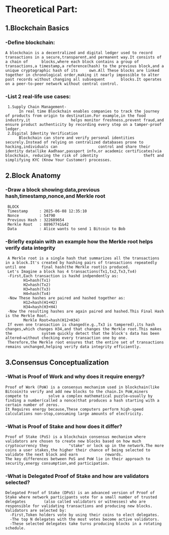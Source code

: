 # Theoretical Part:
## 1.Blockchain Basics
  ### -Define blockchain:
    A blockchain is a decentralized and digital ledger used to record transactions in a secure,transparent,and permanent way.It consists of a chain of      blocks,where each block contains a group of transactions,a timestamp,a reference(hash) to the previous block,and a unique cryptographic hash of its     own.All These blocks are linked together in chronological order,making it nearly impossible to alter past records without changing all subsequent       blocks.It operates on a peer-to-peer network without central control.
  ### -List 2 real-life use cases:
     1.Supply Chain Management-
          In real time Blockchain enables companies to track the journey of products from origin to destination.For example,in the food industry,it                  helps monitor freshness,prevent fraud,and ensure product authenticity by recording every step on a tamper-proof ledger.
     2.Digital Identity Verification
          Blockchain can store and verify personal identities securely.Instead of relying on centralized databases prone to hacking,individuals can                  control and share their identity data(like Aadhaar,passport info,or academic certificates)via blockchain, reducing the risk of identity                    theft and simplifying KYC (Know Your Customer) processes.
## 2.Block Anatomy
  ### -Draw a block showing:data,previous hash,timestamp,nonce,and Merkle root
     BLOCK
     Timestamp     : 2025-06-08 12:35:10
     Nonce         : 54790
     Previous Hash : 322689654
     Merkle Root   : 88967741&42
     Data          : Alice wants to send 1 Bitcoin to Bob
  ### -Briefly explain with an example how the Merkle root helps verify data integrity
     A Merkle root is a single hash that summarizes all the transactions in a block.It's created by hashing pairs of transactions repeatedly until one       final hash(the Merkle root)is produced.  
     Let's Imagine a block has 4 transactions(Tx1,tx2,Tx3,Tx4)
     -First,Each transaction is hashd indpendently as:
            H1=hash(Tx1)
            H2=hash(Tx2)
            H3=hash(Tx3)
            H4=hash(Tx4)
     -Now These hashes are paired and hashed together as:
            H12=hash(H1+H2)
            H34=hash(H3+H4)
     -Now the resulting hashes are again paired and hashed.This Final Hash is the Merkle Root.   
            Merkle Root=hash(H12+H34)    
     If even one transaction is changed(e.g.,Tx3 is tampered),its hash changes,which changes H34,and that changes the Merkle root.This makes the             system quickly detect that the block's data has been altered—without checking every transaction one by one.  
     Therefore,the Merkle root ensures that the entire set of transactions remains unchanged,helping verify data integrity efficiently.
## 3.Consensus Conceptualization
  ### -What is Proof of Work and why does it require energy?
    Proof of Work (PoW) is a consensus mechanism used in blockchain(like Bitcoin)to verify and add new blocks to the chain.In PoW,miners compete to         solve a complex mathematical puzzle—usually by finding a number(called a nonce)that produces a hash starting with a certain number of zeros.
    It Requires energy because,These computers perform high-speed calculations non-stop,consuming large amounts of electricity.
  ### -What is Proof of Stake and how does it differ?
    Proof of Stake (PoS) is a blockchain consensus mechanism where validators are chosen to create new blocks based on how much cryptocurrency they         "stake" or lock up in the network.The more coins a user stakes,the higher their chance of being selected to validate the next block and earn            rewards.
    The key differences between PoS and PoW lie in their approach to security,energy consumption,and participation.
  ### -What is Delegated Proof of Stake and how are validators selected?
    Delegated Proof of Stake (DPoS) is an advanced version of Proof of Stake where network participants vote for a small number of trusted delegates        (also called validators or witnesses) who are responsible for validating transactions and producing new blocks.
    Validators are selected by:
      -First,Token holders vote by using their coins to elect delegates.
      -The top N delegates with the most votes become active validators.
      -These selected delegates take turns producing blocks in a rotating schedule.
